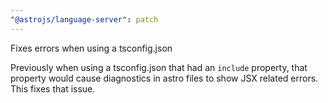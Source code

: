 ```yaml
---
"@astrojs/language-server": patch
---
```


Fixes errors when using a tsconfig.json

Previously when using a tsconfig.json that had an `include` property, that property would cause diagnostics in astro files to show JSX related errors. This fixes that issue.